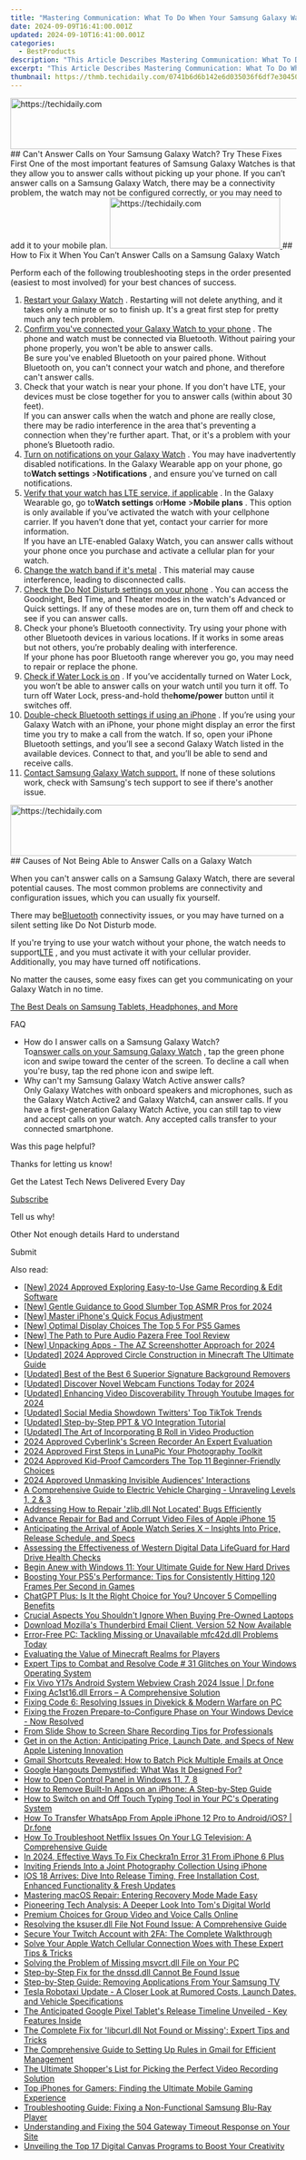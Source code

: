 ```yaml
---
title: "Mastering Communication: What To Do When Your Samsung Galaxy Watch Ignores Calls"
date: 2024-09-09T16:41:00.001Z
updated: 2024-09-10T16:41:00.001Z
categories:
  - BestProducts
description: "This Article Describes Mastering Communication: What To Do When Your Samsung Galaxy Watch Ignores Calls"
excerpt: "This Article Describes Mastering Communication: What To Do When Your Samsung Galaxy Watch Ignores Calls"
thumbnail: https://thmb.techidaily.com/0741b6d6b142e6d035036f6df7e304509ca00be9b2a4f404614a92dadcad15cd.jpg
---
```


<!-- affiliate ads begin -->
<a href="https://ephamedtechinc.pxf.io/c/5597632/2120866/26400?prodsku=mars" target="_top" id="2120866">
  <img src="//a.impactradius-go.com/display-ad/26400-2120866" border="0" alt="https://techidaily.com" width="728" height="90"/>
</a>
<img height="0" width="0" src="https://ephamedtechinc.pxf.io/i/5597632/2120866/26400?prodsku=mars" style="position:absolute;visibility:hidden;" border="0" />
<!-- affiliate ads end -->
## Can't Answer Calls on Your Samsung Galaxy Watch? Try These Fixes First
 One of the most important features of Samsung Galaxy Watches is that they allow you to answer calls without picking up your phone. If you can’t answer calls on a Samsung Galaxy Watch, there may be a connectivity problem, the watch may not be configured correctly, or you may need to add it to your mobile plan.  

<!-- affiliate ads begin -->
<a href="https://review-au.sjv.io/c/5597632/2098704/14409" target="_top" id="2098704">
  <img src="//a.impactradius-go.com/display-ad/14409-2098704" border="0" alt="https://techidaily.com" width="300" height="90"/>
</a>
<img height="0" width="0" src="https://review-au.sjv.io/i/5597632/2098704/14409" style="position:absolute;visibility:hidden;" border="0" />
<!-- affiliate ads end -->
## How to Fix it When You Can’t Answer Calls on a Samsung Galaxy Watch

 Perform each of the following troubleshooting steps in the order presented (easiest to most involved) for your best chances of success.  

1. [Restart your Galaxy Watch](https://www.lifewire.com/restart-samsung-galaxy-watch-5217412) . Restarting will not delete anything, and it takes only a minute or so to finish up. It's a great first step for pretty much any tech problem.
2. [Confirm you've connected your Galaxy Watch to your phone](https://www.lifewire.com/connect-samsung-galaxy-watch-to-phone-5217958) . The phone and watch must be connected via Bluetooth. Without pairing your phone properly, you won't be able to answer calls.  
 Be sure you've enabled Bluetooth on your paired phone. Without Bluetooth on, you can't connect your watch and phone, and therefore can't answer calls.
3. Check that your watch is near your phone. If you don't have LTE, your devices must be close together for you to answer calls (within about 30 feet).  
 If you can answer calls when the watch and phone are really close, there may be radio interference in the area that's preventing a connection when they're further apart. That, or it's a problem with your phone’s Bluetooth radio.
4. [Turn on notifications on your Galaxy Watch](https://www.lifewire.com/receive-text-messages-on-samsung-galaxy-watch-5217923) . You may have inadvertently disabled notifications. In the Galaxy Wearable app on your phone, go to**Watch settings** \>**Notifications** , and ensure you've turned on call notifications.
5. [Verify that your watch has LTE service, if applicable](https://shop-links.co/link/?exclusive=1&publisher_slug=itechdaily19598&url=https%3A%2F%2Fwww.samsung.com%2Fus%2Fsupport%2Fanswer%2FANS00082122%2F) . In the Galaxy Wearable go, go to**Watch settings** or**Home** \>**Mobile plans** . This option is only available if you’ve activated the watch with your cellphone carrier. If you haven’t done that yet, contact your carrier for more information.  
 If you have an LTE-enabled Galaxy Watch, you can answer calls without your phone once you purchase and activate a cellular plan for your watch.
6. [Change the watch band if it's metal](https://shop-links.co/link/?exclusive=1&publisher_slug=itechdaily19598&url=https%3A%2F%2Fwww.samsung.com%2Fus%2Fsupport%2Fanswer%2FANS00087245%2F) . This material may cause interference, leading to disconnected calls.
7. [Check the Do Not Disturb settings on your phone](https://www.lifewire.com/use-do-not-disturb-on-android-4688870) . You can access the Goodnight, Bed Time, and Theater modes in the watch's Advanced or Quick settings. If any of these modes are on, turn them off and check to see if you can answer calls.
8. Check your phone’s Bluetooth connectivity. Try using your phone with other Bluetooth devices in various locations. If it works in some areas but not others, you’re probably dealing with interference.  
 If your phone has poor Bluetooth range wherever you go, you may need to repair or replace the phone.
9. [Check if Water Lock is on](https://www.lifewire.com/is-galaxy-watch-waterproof-4774452) . If you’ve accidentally turned on Water Lock, you won’t be able to answer calls on your watch until you turn it off. To turn off Water Lock, press-and-hold the**home/power** button until it switches off.
10. [Double-check Bluetooth settings if using an iPhone](https://www.lifewire.com/connect-bluetooth-devices-to-iphone-2000092) . If you’re using your Galaxy Watch with an iPhone, your phone might display an error the first time you try to make a call from the watch. If so, open your iPhone Bluetooth settings, and you’ll see a second Galaxy Watch listed in the available devices. Connect to that, and you’ll be able to send and receive calls.
11. [Contact Samsung Galaxy Watch support.](https://shop-links.co/link/?exclusive=1&publisher_slug=itechdaily19598&url=https%3A%2F%2Fwww.samsung.com%2Fus%2Fsupport%2Fmobile%2Fwearables%2Fsmartwatches%2Fgalaxy-watch%2F) If none of these solutions work, check with Samsung's tech support to see if there's another issue.

<!-- affiliate ads begin -->
<a href="https://aligracehair.sjv.io/c/5597632/2115921/19272" target="_top" id="2115921">
  <img src="//a.impactradius-go.com/display-ad/19272-2115921" border="0" alt="https://techidaily.com" width="728" height="90"/>
</a>
<img height="0" width="0" src="https://aligracehair.sjv.io/i/5597632/2115921/19272" style="position:absolute;visibility:hidden;" border="0" />
<!-- affiliate ads end -->
## Causes of Not Being Able to Answer Calls on a Galaxy Watch

 When you can't answer calls on a Samsung Galaxy Watch, there are several potential causes. The most common problems are connectivity and configuration issues, which you can usually fix yourself.

 There may be[Bluetooth](https://www.lifewire.com/what-is-bluetooth-2377412) connectivity issues, or you may have turned on a silent setting like Do Not Disturb mode.

 If you're trying to use your watch without your phone, the watch needs to support[LTE](https://www.lifewire.com/what-is-lte-3426453) , and you must activate it with your cellular provider. Additionally, you may have turned off notifications.

 No matter the causes, some easy fixes can get you communicating on your Galaxy Watch in no time.

[The Best Deals on Samsung Tablets, Headphones, and More](https://www.lifewire.com/best-samsung-deals-8601352)

 FAQ

* How do I answer calls on a Samsung Galaxy Watch?  
 To[answer calls on your Samsung Galaxy Watch](https://www.lifewire.com/answer-call-on-samsung-galaxy-watch-5201661) , tap the green phone icon and swipe toward the center of the screen. To decline a call when you're busy, tap the red phone icon and swipe left.
* Why can't my Samsung Galaxy Watch Active answer calls?  
 Only Galaxy Watches with onboard speakers and microphones, such as the Galaxy Watch Active2 and Galaxy Watch4, can answer calls. If you have a first-generation Galaxy Watch Active, you can still tap to view and accept calls on your watch. Any accepted calls transfer to your connected smartphone.

Was this page helpful?

Thanks for letting us know!

 Get the Latest Tech News Delivered Every Day

[Subscribe](https://www.lifewire.com/#)

Tell us why!

 Other  Not enough details  Hard to understand

 Submit

<ins class="adsbygoogle"
     style="display:block"
     data-ad-format="autorelaxed"
     data-ad-client="ca-pub-7571918770474297"
     data-ad-slot="1223367746"></ins>



<ins class="adsbygoogle"
     style="display:block"
     data-ad-client="ca-pub-7571918770474297"
     data-ad-slot="8358498916"
     data-ad-format="auto"
     data-full-width-responsive="true"></ins>

<span class="atpl-alsoreadstyle">Also read:</span>
<div><ul>
<li><a href="https://on-screen-recording.techidaily.com/new-2024-approved-exploring-easy-to-use-game-recording-and-edit-software/"><u>[New] 2024 Approved Exploring Easy-to-Use Game Recording & Edit Software</u></a></li>
<li><a href="https://fox-friendly.techidaily.com/new-gentle-guidance-to-good-slumber-top-asmr-pros-for-2024/"><u>[New] Gentle Guidance to Good Slumber Top ASMR Pros for 2024</u></a></li>
<li><a href="https://extra-guidance.techidaily.com/new-master-iphones-quick-focus-adjustment/"><u>[New] Master iPhone's Quick Focus Adjustment</u></a></li>
<li><a href="https://extra-support.techidaily.com/new-optimal-display-choices-the-top-5-for-ps5-games/"><u>[New] Optimal Display Choices The Top 5 For PS5 Games</u></a></li>
<li><a href="https://fox-friendly.techidaily.com/new-the-path-to-pure-audio-pazera-free-tool-review/"><u>[New] The Path to Pure Audio Pazera Free Tool Review</u></a></li>
<li><a href="https://visual-screen-recording.techidaily.com/new-unpacking-apps-the-az-screenshotter-approach-for-2024/"><u>[New] Unpacking Apps - The AZ Screenshotter Approach for 2024</u></a></li>
<li><a href="https://screen-recording.techidaily.com/updated-2024-approved-circle-construction-in-minecraft-the-ultimate-guide/"><u>[Updated] 2024 Approved Circle Construction in Minecraft The Ultimate Guide</u></a></li>
<li><a href="https://extra-resources.techidaily.com/updated-best-of-the-best-6-superior-signature-background-removers/"><u>[Updated] Best of the Best 6 Superior Signature Background Removers</u></a></li>
<li><a href="https://video-screen-grab.techidaily.com/updated-discover-novel-webcam-functions-today-for-2024/"><u>[Updated] Discover Novel Webcam Functions Today for 2024</u></a></li>
<li><a href="https://facebook-record-videos.techidaily.com/updated-enhancing-video-discoverability-through-youtube-images-for-2024/"><u>[Updated] Enhancing Video Discoverability Through Youtube Images for 2024</u></a></li>
<li><a href="https://twitter-videos.techidaily.com/updated-social-media-showdown-twitters-top-tiktok-trends/"><u>[Updated] Social Media Showdown Twitters' Top TikTok Trends</u></a></li>
<li><a href="https://screen-sharing-recording.techidaily.com/updated-step-by-step-ppt-and-vo-integration-tutorial/"><u>[Updated] Step-by-Step PPT & VO Integration Tutorial</u></a></li>
<li><a href="https://some-guidance.techidaily.com/updated-the-art-of-incorporating-b-roll-in-video-production/"><u>[Updated] The Art of Incorporating B Roll in Video Production</u></a></li>
<li><a href="https://remote-screen-capture.techidaily.com/2024-approved-cyberlinks-screen-recorder-an-expert-evaluation/"><u>2024 Approved Cyberlink's Screen Recorder An Expert Evaluation</u></a></li>
<li><a href="https://fox-helps.techidaily.com/2024-approved-first-steps-in-lunapic-your-photography-toolkit/"><u>2024 Approved First Steps in LunaPic Your Photography Toolkit</u></a></li>
<li><a href="https://article-tips.techidaily.com/2024-approved-kid-proof-camcorders-the-top-11-beginner-friendly-choices/"><u>2024 Approved Kid-Proof Camcorders The Top 11 Beginner-Friendly Choices</u></a></li>
<li><a href="https://some-approaches.techidaily.com/2024-approved-unmasking-invisible-audiences-interactions/"><u>2024 Approved Unmasking Invisible Audiences' Interactions</u></a></li>
<li><a href="https://tech-recovery.techidaily.com/a-comprehensive-guide-to-electric-vehicle-charging-unraveling-levels-1-2-and-3/"><u>A Comprehensive Guide to Electric Vehicle Charging - Unraveling Levels 1, 2 & 3</u></a></li>
<li><a href="https://tech-recovery.techidaily.com/addressing-how-to-repair-zlibdll-not-located-bugs-efficiently/"><u>Addressing How to Repair 'zlib.dll Not Located' Bugs Efficiently</u></a></li>
<li><a href="https://phone-solutions.techidaily.com/advance-repair-for-bad-and-corrupt-video-files-of-apple-iphone-15-by-stellar-video-repair-mobile-video-repair/"><u>Advance Repair for Bad and Corrupt Video Files of Apple iPhone 15</u></a></li>
<li><a href="https://tech-recovery.techidaily.com/anticipating-the-arrival-of-apple-watch-series-x-insights-into-price-release-schedule-and-specs/"><u>Anticipating the Arrival of Apple Watch Series X – Insights Into Price, Release Schedule, and Specs</u></a></li>
<li><a href="https://tech-recovery.techidaily.com/assessing-the-effectiveness-of-western-digital-data-lifeguard-for-hard-drive-health-checks/"><u>Assessing the Effectiveness of Western Digital Data LifeGuard for Hard Drive Health Checks</u></a></li>
<li><a href="https://tech-recovery.techidaily.com/begin-anew-with-windows-11-your-ultimate-guide-for-new-hard-drives/"><u>Begin Anew with Windows 11: Your Ultimate Guide for New Hard Drives</u></a></li>
<li><a href="https://tech-recovery.techidaily.com/boosting-your-ps5s-performance-tips-for-consistently-hitting-120-frames-per-second-in-games/"><u>Boosting Your PS5's Performance: Tips for Consistently Hitting 120 Frames Per Second in Games</u></a></li>
<li><a href="https://tech-recovery.techidaily.com/chatgpt-plus-is-it-the-right-choice-for-you-uncover-5-compelling-benefits/"><u>ChatGPT Plus: Is It the Right Choice for You? Uncover 5 Compelling Benefits</u></a></li>
<li><a href="https://tech-recovery.techidaily.com/crucial-aspects-you-shouldnt-ignore-when-buying-pre-owned-laptops/"><u>Crucial Aspects You Shouldn't Ignore When Buying Pre-Owned Laptops</u></a></li>
<li><a href="https://tech-recovery.techidaily.com/download-mozillas-thunderbird-email-client-version-52-now-available/"><u>Download Mozilla's Thunderbird Email Client, Version 52 Now Available</u></a></li>
<li><a href="https://tech-recovery.techidaily.com/error-free-pc-tackling-missing-or-unavailable-mfc42ddll-problems-today/"><u>Error-Free PC: Tackling Missing or Unavailable mfc42d.dll Problems Today</u></a></li>
<li><a href="https://tech-recovery.techidaily.com/1722859202980-evaluating-the-value-of-minecraft-realms-for-players/"><u>Evaluating the Value of Minecraft Realms for Players</u></a></li>
<li><a href="https://tech-recovery.techidaily.com/expert-tips-to-combat-and-resolve-code-31-glitches-on-your-windows-operating-system/"><u>Expert Tips to Combat and Resolve Code # 31 Glitches on Your Windows Operating System</u></a></li>
<li><a href="https://howto.techidaily.com/fix-vivo-y17s-android-system-webview-crash-2024-issue-drfone-by-drfone-fix-android-problems-fix-android-problems/"><u>Fix Vivo Y17s Android System Webview Crash 2024 Issue | Dr.fone</u></a></li>
<li><a href="https://tech-recovery.techidaily.com/fixing-ac1st16dll-errors-a-comprehensive-solution/"><u>Fixing Ac1st16.dll Errors – A Comprehensive Solution</u></a></li>
<li><a href="https://win-answers.techidaily.com/fixing-code-6-resolving-issues-in-divekick-and-modern-warfare-on-pc/"><u>Fixing Code 6: Resolving Issues in Divekick & Modern Warfare on PC</u></a></li>
<li><a href="https://win-howtos.techidaily.com/fixing-the-frozen-prepare-to-configure-phase-on-your-windows-device-now-resolved/"><u>Fixing the Frozen Prepare-to-Configure Phase on Your Windows Device - Now Resolved</u></a></li>
<li><a href="https://video-screen-grab.techidaily.com/from-slide-show-to-screen-share-recording-tips-for-professionals/"><u>From Slide Show to Screen Share Recording Tips for Professionals</u></a></li>
<li><a href="https://tech-recovery.techidaily.com/get-in-on-the-action-anticipating-price-launch-date-and-specs-of-new-apple-listening-innovation/"><u>Get in on the Action: Anticipating Price, Launch Date, and Specs of New Apple Listening Innovation</u></a></li>
<li><a href="https://tech-recovery.techidaily.com/gmail-shortcuts-revealed-how-to-batch-pick-multiple-emails-at-once/"><u>Gmail Shortcuts Revealed: How to Batch Pick Multiple Emails at Once</u></a></li>
<li><a href="https://tech-recovery.techidaily.com/google-hangouts-demystified-what-was-it-designed-for/"><u>Google Hangouts Demystified: What Was It Designed For?</u></a></li>
<li><a href="https://some-guidance.techidaily.com/how-to-open-control-panel-in-windows-11-7-8/"><u>How to Open Control Panel in Windows 11, 7, 8</u></a></li>
<li><a href="https://tech-recovery.techidaily.com/how-to-remove-built-in-apps-on-an-iphone-a-step-by-step-guide/"><u>How to Remove Built-In Apps on an iPhone: A Step-by-Step Guide</u></a></li>
<li><a href="https://tech-recovery.techidaily.com/how-to-switch-on-and-off-touch-typing-tool-in-your-pcs-operating-system/"><u>How to Switch on and Off Touch Typing Tool in Your PC's Operating System</u></a></li>
<li><a href="https://techidaily.com/how-to-transfer-whatsapp-from-apple-iphone-12-pro-to-androidios-drfone-by-drfone-transfer-whatsapp-from-ios-transfer-whatsapp-from-ios/"><u>How To Transfer WhatsApp From Apple iPhone 12 Pro to Android/iOS? | Dr.fone</u></a></li>
<li><a href="https://tech-recovery.techidaily.com/how-to-troubleshoot-netflix-issues-on-your-lg-television-a-comprehensive-guide/"><u>How To Troubleshoot Netflix Issues On Your LG Television: A Comprehensive Guide</u></a></li>
<li><a href="https://activate-lock.techidaily.com/in-2024-effective-ways-to-fix-checkra1n-error-31-from-iphone-6-plus-by-drfone-ios/"><u>In 2024, Effective Ways To Fix Checkra1n Error 31 From iPhone 6 Plus</u></a></li>
<li><a href="https://tech-recovery.techidaily.com/inviting-friends-into-a-joint-photography-collection-using-iphone/"><u>Inviting Friends Into a Joint Photography Collection Using iPhone</u></a></li>
<li><a href="https://tech-recovery.techidaily.com/ios-18-arrives-dive-into-release-timing-free-installation-cost-enhanced-functionality-and-fresh-updates/"><u>IOS 18 Arrives: Dive Into Release Timing, Free Installation Cost, Enhanced Functionality & Fresh Updates</u></a></li>
<li><a href="https://tech-recovery.techidaily.com/mastering-macos-repair-entering-recovery-mode-made-easy/"><u>Mastering macOS Repair: Entering Recovery Mode Made Easy</u></a></li>
<li><a href="https://hardware-tips.techidaily.com/pioneering-tech-analysis-a-deeper-look-into-toms-digital-world/"><u>Pioneering Tech Analysis: A Deeper Look Into Tom's Digital World</u></a></li>
<li><a href="https://tech-recovery.techidaily.com/premium-choices-for-group-video-and-voice-calls-online/"><u>Premium Choices for Group Video and Voice Calls Online</u></a></li>
<li><a href="https://tech-recovery.techidaily.com/resolving-the-ksuserdll-file-not-found-issue-a-comprehensive-guide/"><u>Resolving the ksuser.dll File Not Found Issue: A Comprehensive Guide</u></a></li>
<li><a href="https://tech-recovery.techidaily.com/secure-your-twitch-account-with-2fa-the-complete-walkthrough/"><u>Secure Your Twitch Account with 2FA: The Complete Walkthrough</u></a></li>
<li><a href="https://tech-recovery.techidaily.com/solve-your-apple-watch-cellular-connection-woes-with-these-expert-tips-and-tricks/"><u>Solve Your Apple Watch Cellular Connection Woes with These Expert Tips & Tricks</u></a></li>
<li><a href="https://tech-recovery.techidaily.com/solving-the-problem-of-missing-msvcrtdll-file-on-your-pc/"><u>Solving the Problem of Missing msvcrt.dll File on Your PC</u></a></li>
<li><a href="https://tech-recovery.techidaily.com/step-by-step-fix-for-the-dnssddll-cannot-be-found-issue/"><u>Step-by-Step Fix for the dnssd.dll Cannot Be Found Issue</u></a></li>
<li><a href="https://tech-recovery.techidaily.com/step-by-step-guide-removing-applications-from-your-samsung-tv/"><u>Step-by-Step Guide: Removing Applications From Your Samsung TV</u></a></li>
<li><a href="https://tech-recovery.techidaily.com/tesla-robotaxi-update-a-closer-look-at-rumored-costs-launch-dates-and-vehicle-specifications/"><u>Tesla Robotaxi Update - A Closer Look at Rumored Costs, Launch Dates, and Vehicle Specifications</u></a></li>
<li><a href="https://tech-recovery.techidaily.com/the-anticipated-google-pixel-tablets-release-timeline-unveiled-key-features-inside/"><u>The Anticipated Google Pixel Tablet's Release Timeline Unveiled - Key Features Inside</u></a></li>
<li><a href="https://tech-recovery.techidaily.com/the-complete-fix-for-libcurldll-not-found-or-missing-expert-tips-and-tricks/"><u>The Complete Fix for 'libcurl.dll Not Found or Missing': Expert Tips and Tricks</u></a></li>
<li><a href="https://tech-recovery.techidaily.com/the-comprehensive-guide-to-setting-up-rules-in-gmail-for-efficient-management/"><u>The Comprehensive Guide to Setting Up Rules in Gmail for Efficient Management</u></a></li>
<li><a href="https://tech-recovery.techidaily.com/the-ultimate-shoppers-list-for-picking-the-perfect-video-recording-solution/"><u>The Ultimate Shopper's List for Picking the Perfect Video Recording Solution</u></a></li>
<li><a href="https://tech-recovery.techidaily.com/top-iphones-for-gamers-finding-the-ultimate-mobile-gaming-experience/"><u>Top iPhones for Gamers: Finding the Ultimate Mobile Gaming Experience</u></a></li>
<li><a href="https://hardware-help.techidaily.com/troubleshooting-guide-fixing-a-non-functional-samsung-blu-ray-player/"><u>Troubleshooting Guide: Fixing a Non-Functional Samsung Blu-Ray Player</u></a></li>
<li><a href="https://tech-recovery.techidaily.com/understanding-and-fixing-the-504-gateway-timeout-response-on-your-site/"><u>Understanding and Fixing the 504 Gateway Timeout Response on Your Site</u></a></li>
<li><a href="https://tech-recovery.techidaily.com/unveiling-the-top-17-digital-canvas-programs-to-boost-your-creativity/"><u>Unveiling the Top 17 Digital Canvas Programs to Boost Your Creativity</u></a></li>
</ul></div>
